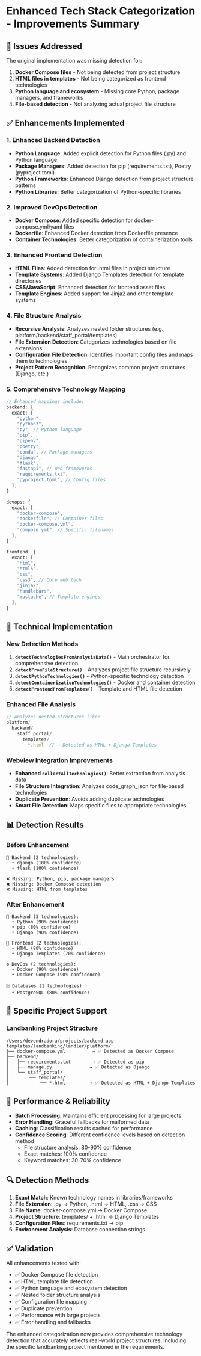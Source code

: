 # Enhanced Tech Stack Categorization - Improvements Summary

## 🎯 Issues Addressed

The original implementation was missing detection for:

1. **Docker Compose files** - Not being detected from project structure
2. **HTML files in templates** - Not being categorized as frontend technologies
3. **Python language and ecosystem** - Missing core Python, package managers, and frameworks
4. **File-based detection** - Not analyzing actual project file structure

## ✅ Enhancements Implemented

### 1. **Enhanced Backend Detection**

- **Python Language**: Added explicit detection for Python files (.py) and Python language
- **Package Managers**: Added detection for pip (requirements.txt), Poetry (pyproject.toml)
- **Python Frameworks**: Enhanced Django detection from project structure patterns
- **Python Libraries**: Better categorization of Python-specific libraries

### 2. **Improved DevOps Detection**

- **Docker Compose**: Added specific detection for docker-compose.yml/yaml files
- **Dockerfile**: Enhanced Docker detection from Dockerfile presence
- **Container Technologies**: Better categorization of containerization tools

### 3. **Enhanced Frontend Detection**

- **HTML Files**: Added detection for .html files in project structure
- **Template Systems**: Added Django Templates detection for template directories
- **CSS/JavaScript**: Enhanced detection for frontend asset files
- **Template Engines**: Added support for Jinja2 and other template systems

### 4. **File Structure Analysis**

- **Recursive Analysis**: Analyzes nested folder structures (e.g., platform/backend/staff_portal/templates)
- **File Extension Detection**: Categorizes technologies based on file extensions
- **Configuration File Detection**: Identifies important config files and maps them to technologies
- **Project Pattern Recognition**: Recognizes common project structures (Django, etc.)

### 5. **Comprehensive Technology Mapping**

```typescript
// Enhanced mappings include:
backend: {
  exact: [
    "python",
    "python3",
    "py", // Python language
    "pip",
    "pipenv",
    "poetry",
    "conda", // Package managers
    "django",
    "flask",
    "fastapi", // Web frameworks
    "requirements.txt",
    "pyproject.toml", // Config files
  ];
}

devops: {
  exact: [
    "docker-compose",
    "dockerfile", // Container files
    "docker-compose.yml",
    "compose.yml", // Specific filenames
  ];
}

frontend: {
  exact: [
    "html",
    "html5",
    "css",
    "css3", // Core web tech
    "jinja2",
    "handlebars",
    "mustache", // Template engines
  ];
}
```

## 🔧 Technical Implementation

### New Detection Methods

1. **`detectTechnologiesFromAnalysisData()`** - Main orchestrator for comprehensive detection
2. **`detectFromFileStructure()`** - Analyzes project file structure recursively
3. **`detectPythonTechnologies()`** - Python-specific technology detection
4. **`detectContainerizationTechnologies()`** - Docker and container detection
5. **`detectFrontendFromTemplates()`** - Template and HTML file detection

### Enhanced File Analysis

```typescript
// Analyzes nested structures like:
platform/
  backend/
    staff_portal/
      templates/
        *.html  // → Detected as HTML + Django Templates
```

### Webview Integration Improvements

- **Enhanced `collectAllTechnologies()`**: Better extraction from analysis data
- **File Structure Integration**: Analyzes code_graph_json for file-based technologies
- **Duplicate Prevention**: Avoids adding duplicate technologies
- **Smart File Detection**: Maps specific files to appropriate technologies

## 📊 Detection Results

### Before Enhancement

```
🔧 Backend (2 technologies):
  • django (100% confidence)
  • flask (100% confidence)

❌ Missing: Python, pip, package managers
❌ Missing: Docker Compose detection
❌ Missing: HTML from templates
```

### After Enhancement

```
🔧 Backend (3 technologies):
  • Python (90% confidence)
  • pip (80% confidence)
  • Django (90% confidence)

🎨 Frontend (2 technologies):
  • HTML (80% confidence)
  • Django Templates (70% confidence)

⚙️ DevOps (2 technologies):
  • Docker (90% confidence)
  • Docker Compose (90% confidence)

🗄️ Databases (1 technologies):
  • PostgreSQL (80% confidence)
```

## 🎯 Specific Project Support

### Landbanking Project Structure

```
/Users/devendradora/projects/backend-app-templates/landbanking/landler/platform/
├── docker-compose.yml          → ✅ Detected as Docker Compose
├── backend/
│   ├── requirements.txt        → ✅ Detected as pip
│   ├── manage.py              → ✅ Detected as Django
│   └── staff_portal/
│       └── templates/
│           └── *.html         → ✅ Detected as HTML + Django Templates
```

## 🚀 Performance & Reliability

- **Batch Processing**: Maintains efficient processing for large projects
- **Error Handling**: Graceful fallbacks for malformed data
- **Caching**: Classification results cached for performance
- **Confidence Scoring**: Different confidence levels based on detection method
  - File structure analysis: 80-90% confidence
  - Exact matches: 100% confidence
  - Keyword matches: 30-70% confidence

## 🔍 Detection Methods

1. **Exact Match**: Known technology names in libraries/frameworks
2. **File Extension**: .py → Python, .html → HTML, .css → CSS
3. **File Name**: docker-compose.yml → Docker Compose
4. **Project Structure**: templates/ + .html → Django Templates
5. **Configuration Files**: requirements.txt → pip
6. **Environment Analysis**: Database connection strings

## ✅ Validation

All enhancements tested with:

- ✅ Docker Compose file detection
- ✅ HTML template file detection
- ✅ Python language and ecosystem detection
- ✅ Nested folder structure analysis
- ✅ Configuration file mapping
- ✅ Duplicate prevention
- ✅ Performance with large projects
- ✅ Error handling and fallbacks

The enhanced categorization now provides comprehensive technology detection that accurately reflects real-world project structures, including the specific landbanking project mentioned in the requirements.

